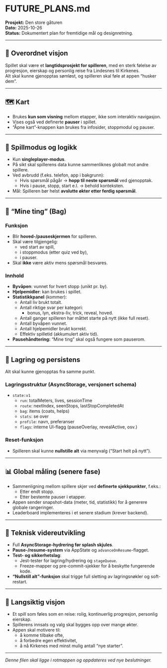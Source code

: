 # FUTURE_PLANS.md
**Prosjekt:** Den store gåturen  
**Dato:** 2025-10-26  
**Status:** Dokumentert plan for fremtidige mål og designretning.

---

## 🎯 Overordnet visjon
Spillet skal være et **langtidsprosjekt for spilleren**, med en sterk følelse av progresjon, eierskap og personlig reise fra Lindesnes til Kirkenes.  
Alt skal kunne gjenopptas sømløst, og spilleren skal føle at appen “husker dem”.

---

## 🗺️ Kart
- Brukes **kun som visning** mellom etapper, ikke som interaktiv navigasjon.
- Vises også ved definerte **pauser** i spillet.
- “Åpne kart”-knappen kan brukes fra infosider, stoppmodul og pauser.

---

## 🧠 Spillmodus og logikk
- Kun **singleplayer-modus**.  
- På sikt skal spillerens data kunne sammenliknes globalt mot andre spillere.
- Ved avbrudd (f.eks. telefon, app i bakgrunn):
  - Hvis spørsmål pågår → **hopp til neste spørsmål** ved gjenopptak.
  - Hvis i pause, stopp, start e.l. → behold konteksten.
- Mål: Spilleren bør helst **avslutte økter etter ferdig spørsmål**.

---

## 🧭 “Mine ting” (Bag)
### Funksjon
- Blir **hoved-/pauseskjermen** for spilleren.
- Skal være tilgjengelig:
  - ved start av spill,
  - i stoppmodus (etter quiz ved by),
  - i pauser.
- Skal **ikke** være aktiv mens spørsmål besvares.

### Innhold
- **Byvåpen**: vunnet for hvert stopp (unikt pr. by).
- **Hjelpemidler**: kan brukes i spillet.
- **Statistikkpanel** (kommer):
  - Antall liv brukt totalt.
  - Antall riktige svar per kategori:
    - bonus, lyn, ekstra-liv, trick, reveal, hoved.
  - Antall ganger spilleren har måttet starte på nytt (ikke full reset).
  - Antall byvåpen vunnet.
  - Antall hjelpemidler brukt korrekt.
  - Effektiv spilletid (akkumulert aktiv tid).
- **Pausehåndtering:** “Mine ting” skal også fungere som pauserom.

---

## 💾 Lagring og persistens
Alt skal kunne gjenopptas fra samme punkt.

### Lagringsstruktur (AsyncStorage, versjonert schema)
- `state:v1`  
  - `run`: totalMeters, lives, sessionTime
  - `route`: nextIndex, seenStops, lastStopCompletedAt
  - `bag`: items (coats, helps)
  - `stats`: se over
  - `profile`: navn, preferanser
  - `flags`: interne UI-flagg (pauseOverlay, revealActive, osv.)

### Reset-funksjon
- Spilleren skal kunne **nullstille alt** via menyvalg (“Start helt på nytt”).

---

## 📊 Global måling (senere fase)
- Sammenligning mellom spillere skjer ved **definerte sjekkpunkter**, f.eks.:
  - Etter endt stopp.
  - Etter bestemte pauser i etapper.
- Appen sender snapshot-data (meter, tid, statistikk) for å generere globale rangeringer.
- Leaderboard implementeres i et senere stadium (krever backend).

---

## 🧩 Teknisk videreutvikling
- Full **AsyncStorage-hydrering før splash skjules**.
- **Pause-/resume-system** via AppState og `advanceOnResume`-flagget.
- **Test- og sikkerhetslag**:
  - Jest-tester for lagring/hydrering og `stageQueue`.
  - Freeze-mapper og pre-commit-sjekker for å beskytte fungerende kode.
- **“Nullstill alt”-funksjon** skal trigge full sletting av lagringsnøkler og soft-restart.

---

## 🧱 Langsiktig visjon
- Et spill som føles som en reise: rolig, kontinuerlig progresjon, personlig eierskap.
- Spillerens innsats og valg skal bygges opp over mange økter.
- Appen skal motivere til:
  - å komme tilbake ofte,
  - å forbedre egen effektivitet,
  - å nå Kirkenes med minst mulig antall “nye starter”.

---

*Denne filen skal ligge i rotmappen og oppdateres ved nye beslutninger.*
